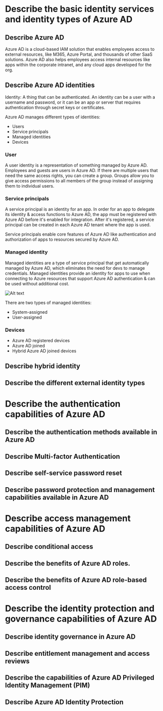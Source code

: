 # Describe the basic identity services and identity types of Azure AD
## Describe Azure AD
Azure AD is a cloud-based IAM solution that enables employees access to external resources, like M365, Azure Portal, and thousands of other SaaS solutions. Azure AD also helps employees access internal resources like apps within the corporate intranet, and any cloud apps developed for the org. 

## Describe Azure AD identities
Identity: A thing that can be authenticated. An identity can be a user with a username and password, or it can be an app or server that requires authentication through secret keys or certificates.

Azure AD manages different types of identities: 
- Users
- Service principals
- Managed identities
- Devices

### User
A user identity is a representation of something managed by Azure AD. Employees and guests are users in Azure AD. If there are multiple users that need the same access rights, you can create a group. Groups allow you to give access permissions to all members of the group instead of assigning them to individual users.

### Service principals
A service principal is an identity for an app. In order for an app to delegate its identity & access functions to Azure AD, the app must be registered with Azure AD before it's enabled for integration. After it's registered, a service principal can be created in each Azure AD tenant where the app is used. 

Service principals enable core features of Azure AD like authentication and authorization of apps to resources secured by Azure AD.

### Managed identity
Managed identities are a type of service principal that get automatically managed by Azure AD, which eliminates the need for devs to manage credentials. Managed identities provide an identity for apps to use when connecting to Azure resources that support Azure AD authentication & can be used without additional cost.

![Alt text](https://learn.microsoft.com/en-us/training/wwl-sci/explore-basic-services-identity-types/media/when-use-managed-identities-expanded.png#lightbox)

There are two types of managed identities:
- System-assigned
- User-assigned

### Devices

- Azure AD registered devices
- Azure AD joined
- Hybrid Azure AD joined devices



## Describe hybrid identity

## Describe the different external identity types

# Describe the authentication capabilities of Azure AD
## Describe the authentication methods available in Azure AD

## Describe Multi-factor Authentication

## Describe self-service password reset

## Describe password protection and management capabilities available in Azure AD

# Describe access management capabilities of Azure AD
## Describe conditional access

## Describe the benefits of Azure AD roles.

## Describe the benefits of Azure AD role-based access control

# Describe the identity protection and governance capabilities of Azure AD
## Describe identity governance in Azure AD

## Describe entitlement management and access reviews

## Describe the capabilities of Azure AD Privileged Identity Management (PIM)

## Describe Azure AD Identity Protection